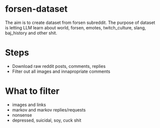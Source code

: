 # forsen-dataset

The aim is to create dataset from forsen subreddit.
The purpose of dataset is letting LLM learn about world, forsen, emotes, twitch_culture, slang, baj_history and other shit.

# Steps

- Download raw reddit posts, comments, replies
- Filter out all images and innapropriate comments

# What to filter

- images and links
- markov and markov replies/requests
- nonsense
- depressed, suicidal, soy, cuck shit

